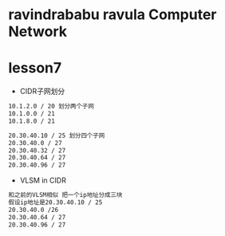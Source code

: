 ravindrababu ravula Computer Network
====================================

# lesson7

* CIDR子网划分

```txt
10.1.2.0 / 20 划分两个子网
10.1.0.0 / 21
10.1.8.0 / 21

20.30.40.10 / 25 划分四个子网
20.30.40.0 / 27
20.30.40.32 / 27
20.30.40.64 / 27
20.30.40.96 / 27
```

* VLSM in CIDR

```txt
和之前的VLSM相似 把一个ip地址分成三块
假设ip地址是20.30.40.10 / 25
20.30.40.0 /26
20.30.40.64 / 27
20.30.40.96 / 27
```